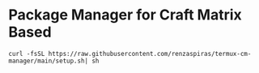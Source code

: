 # Package Manager for Craft Matrix Based

```
curl -fsSL https://raw.githubusercontent.com/renzaspiras/termux-cm-manager/main/setup.sh| sh
```